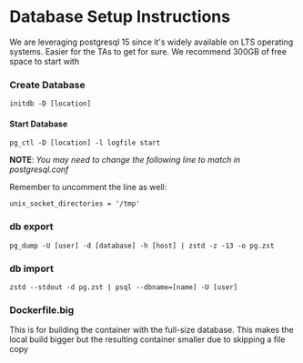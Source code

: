 # Database Setup Instructions

We are leveraging postgresql 15 since it's widely available on LTS operating systems. Easier for the TAs to get for sure. We recommend 300GB of free space to start with

### Create Database
```
initdb -D [location]
```

#### Start Database
```
pg_ctl -D [location] -l logfile start
```

**NOTE**: *You may need to change the following line to match in postgresql.conf*

Remember to uncomment the line as well:
```
unix_socket_directories = '/tmp'
```

### db export
```
pg_dump -U [user] -d [database] -h [host] | zstd -z -13 -o pg.zst
```

### db import
```
zstd --stdout -d pg.zst | psql --dbname=[name] -U [user]
```


### Dockerfile.big 
This is for building the container with the full-size database. This makes the local build bigger but the resulting container smaller due to skipping a file copy